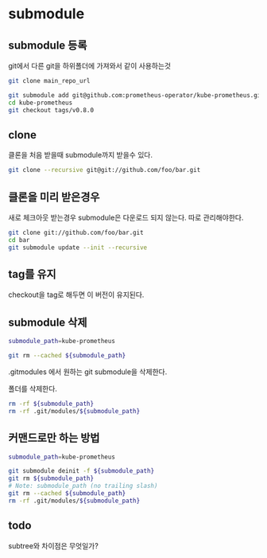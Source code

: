 # submodule

## submodule 등록

git에서 다른 git을 하위폴더에 가져와서 같이 사용하는것

```bash
git clone main_repo_url

git submodule add git@github.com:prometheus-operator/kube-prometheus.git
cd kube-prometheus
git checkout tags/v0.8.0
```

## clone

클론을 처음 받을때 submodule까지 받을수 있다.

```sh
git clone --recursive git@git://github.com/foo/bar.git
```

## 클론을 미리 받은경우

새로 체크아웃 받는경우 submodule은 다운로드 되지 않는다. 따로 관리해야한다.

```bash
git clone git://github.com/foo/bar.git
cd bar
git submodule update --init --recursive
```

## tag를 유지

checkout을 tag로 해두면 이 버전이 유지된다.


## submodule 삭제

```bash
submodule_path=kube-prometheus

git rm --cached ${submodule_path}
```

.gitmodules 에서 원하는 git submodule을 삭제한다.

폴더를 삭제한다.

```bash
rm -rf ${submodule_path}
rm -rf .git/modules/${submodule_path}
```

## 커맨드로만 하는 방법

```bash
submodule_path=kube-prometheus

git submodule deinit -f ${submodule_path}
git rm ${submodule_path}
# Note: submodule_path (no trailing slash)
git rm --cached ${submodule_path}
rm -rf .git/modules/${submodule_path}
```

## todo

subtree와 차이점은 무엇일가?

